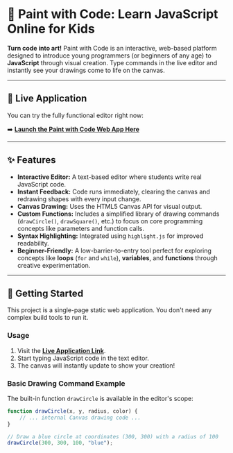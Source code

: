 # 🎨 Paint with Code: Learn JavaScript Online for Kids

**Turn code into art!** Paint with Code is an interactive, web-based platform designed to introduce young programmers (or beginners of any age) to **JavaScript** through visual creation. Type commands in the live editor and instantly see your drawings come to life on the canvas.

---

## 🔗 Live Application

You can try the fully functional editor right now:

➡️ **[Launch the Paint with Code Web App Here](https://github.com/AndreiEnea15/paint-with-code)** 

---

## ✨ Features

* **Interactive Editor:** A text-based editor where students write real JavaScript code.
* **Instant Feedback:** Code runs immediately, clearing the canvas and redrawing shapes with every input change.
* **Canvas Drawing:** Uses the HTML5 Canvas API for visual output.
* **Custom Functions:** Includes a simplified library of drawing commands (`drawCircle()`, `drawSquare()`, etc.) to focus on core programming concepts like parameters and function calls.
* **Syntax Highlighting:** Integrated using `highlight.js` for improved readability.
* **Beginner-Friendly:** A low-barrier-to-entry tool perfect for exploring concepts like **loops** (`for` and `while`), **variables**, and **functions** through creative experimentation.

---

## 🚀 Getting Started

This project is a single-page static web application. You don't need any complex build tools to run it.

### **Usage**

1.  Visit the **[Live Application Link](https://AndreiEnea15.github.io/paint-with-code/)**.
2.  Start typing JavaScript code in the text editor.
3.  The canvas will instantly update to show your creation!

### **Basic Drawing Command Example**

The built-in function `drawCircle` is available in the editor's scope:

```javascript
function drawCircle(x, y, radius, color) {
    // ... internal Canvas drawing code ...
}

// Draw a blue circle at coordinates (300, 300) with a radius of 100
drawCircle(300, 300, 100, "blue");
